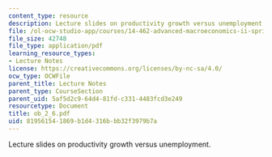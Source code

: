 ```yaml
---
content_type: resource
description: Lecture slides on productivity growth versus unemployment.
file: /ol-ocw-studio-app/courses/14-462-advanced-macroeconomics-ii-spring-2007/819561541869b1d4316bbb32f3979b7a_ob_2_6.pdf
file_size: 42748
file_type: application/pdf
learning_resource_types:
- Lecture Notes
license: https://creativecommons.org/licenses/by-nc-sa/4.0/
ocw_type: OCWFile
parent_title: Lecture Notes
parent_type: CourseSection
parent_uid: 5af5d2c9-64d4-81fd-c331-4483fcd3e249
resourcetype: Document
title: ob_2_6.pdf
uid: 81956154-1869-b1d4-316b-bb32f3979b7a
---
```

Lecture slides on productivity growth versus unemployment.
